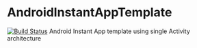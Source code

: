 # AndroidInstantAppTemplate

[![Build Status](https://travis-ci.com/ecc-weizhi/AndroidInstantAppTemplate.svg?branch=master)](https://travis-ci.com/ecc-weizhi/AndroidInstantAppTemplate)
Android Instant App template using single Activity architecture
